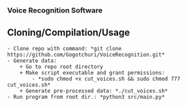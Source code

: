 ### Voice Recognition Software ###

## Cloning/Compilation/Usage ##
    - Clone repo with command: *git clone https://github.com/Gogotchuri/VoiceRecognition.git*
    - Generate data:
        + Go to repo root directory
        + Make script executable and grant permissions:
            - *sudo chmod +x cut_voices.sh && sudo chmod 777 cut_voices.sh*
        + Generate pre-processed data: *./cut_voices.sh*
    - Run program from root dir.: *python3 src/main.py*